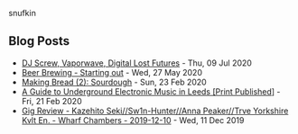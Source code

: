 snufkin

## Blog Posts
<!-- blog starts -->
* [DJ Screw, Vaporwave, Digital Lost Futures](https://snufk.in/blog/vaporwave.html) - Thu, 09 Jul 2020
* [Beer Brewing - Starting out](https://snufk.in/blog/beer-1.html) - Wed, 27 May 2020
* [Making Bread (2): Sourdough](https://snufk.in/blog/bread-making-2.html) - Sun, 23 Feb 2020
* [A Guide to Underground Electronic Music in Leeds [Print Published]](https://snufk.in/blog/guide-to-music-leeds.html) - Fri, 21 Feb 2020
* [Gig Review - Kazehito Seki//Sw1n-Hunter//Anna Peaker//Trve Yorkshire Kvlt En. - Wharf Chambers - 2019-12-10](https://snufk.in/blog/gigreview-2019-12-10.html) - Wed, 11 Dec 2019
<!-- blog ends -->
